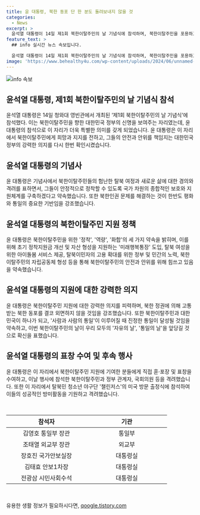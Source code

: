 ```yaml
---
title: 윤 대통령, 북한 동포 단 한 분도 돌려보내지 않을 것
categories:
  - News
excerpt: >
  윤석열 대통령이 14일 제1회 북한이탈주민의 날 기념식에 참석하며, 북한이탈주민을 포용하고 정착을 격려하는 약속을 이행했다. 북한이탈주민의 고난을 존중하며, 정부는 보호와 지원체계를 강화하여 정착을 돕겠다고 약속했다. 또한 고용 확대와 역량 강화를 통해 북한이탈주민의 통일과 자유를 지지하겠다는 의지를 밝혔다. 또한 국내외에서 고통받는 북한 동포를 외면하지 않고 노력하겠다고 강조했다.
feature_text: >
  ## info 실시간 뉴스 속보입니다.

  윤석열 대통령이 14일 제1회 북한이탈주민의 날 기념식에 참석하며, 북한이탈주민을 포용하고 정착을 격려하는 약속을 이행했다. 북한이탈주민의 고난을 존중하며, 정부는 보호와 지원체계를 강화하여 정착을 돕겠다고 약속했다. 또한 고용 확대와 역량 강화를 통해 북한이탈주민의 통일과 자유를 지지하겠다는 의지를 밝혔다. 또한 국내외에서 고통받는 북한 동포를 외면하지 않고 노력하겠다고 강조했다.
image: 'https://www.behealthy4u.com/wp-content/uploads/2024/06/unnamed-file.png'
---
```


<p><img src="https://www.behealthy4u.com/wp-content/uploads/2024/06/unnamed-file.png" alt="info 속보" /></p>

<h2 data-ke-size="size26">윤석열 대통령, 제1회 북한이탈주민의 날 기념식 참석</h2>

<p data-ke-size="size16">윤석열 대통령은 14일 청와대 영빈관에서 개최된 ‘제1회 북한이탈주민의 날 기념식’에 참석했다. 이는 북한이탈주민을 향한 대한민국 정부의 신명을 보여주는 자리였는데, 윤 대통령의 참석으로 이 자리가 더욱 특별한 의미를 갖게 되었습니다. 윤 대통령은 이 자리에서 북한이탈주민에게 희망과 지지를 전하고, 그들의 안전과 안위를 책임지는 대한민국 정부의 강력한 의지를 다시 한번 확인시켰습니다.</p>

<h2 data-ke-size="size26">윤석열 대통령의 기념사</h2>

<p data-ke-size="size16">윤 대통령은 기념사에서 북한이탈주민들의 험난한 탈북 여정과 새로운 삶에 대한 경의와 격려를 표하면서, 그들이 안정적으로 정착할 수 있도록 국가 차원의 종합적인 보호와 지원체계를 구축하겠다고 약속했습니다. 또한 북한인권 문제를 해결하는 것이 한반도 평화와 통일의 중요한 기반임을 강조했습니다.</p>

<h2 data-ke-size="size26">윤석열 대통령의 북한이탈주민 지원 정책</h2>

<p data-ke-size="size16">윤 대통령은 북한이탈주민을 위한 '정착', '역량', '화합'의 세 가지 약속을 밝히며, 이를 위해 초기 정착지원금 개선 및 자산 형성을 지원하는 '미래행복통장' 도입, 탈북 여성을 위한 아이돌봄 서비스 제공, 탈북이민자의 고용 확대를 위한 정부 및 민간의 노력, 북한이탈주민의 자립공동체 형성 등을 통해 북한이탈주민의 안전과 안위를 위해 힘쓰고 있음을 약속했습니다.</p>

<h2 data-ke-size="size26">윤석열 대통령의 지원에 대한 강력한 의지</h2>

<p data-ke-size="size16">윤 대통령은 북한이탈주민 지원에 대한 강력한 의지를 피력하며, 북한 정권에 의해 고통받는 북한 동포를 결코 외면하지 않을 것임을 강조했습니다. 또한 북한이탈주민과 대한민국이 하나가 되고, '사람과 사람의 통일'이 이루어질 때 진정한 통일이 달성될 것임을 약속하고, 이번 북한이탈주민의 날이 우리 모두의 '자유의 날', '통일의 날'을 앞당길 것으로 확신을 표했습니다.</p>

<h2 data-ke-size="size26">윤석열 대통령의 표창 수여 및 후속 행사</h2>

<p data-ke-size="size16">윤 대통령은 이 자리에서 북한이탈주민 지원에 기여한 분들에게 직접 훈·포장 및 표창을 수여하고, 이날 행사에 참석한 북한이탈주민과 정부 관계자, 국회의원 등을 격려했습니다. 또한 이 자리에서 탈북민 청소년 야구단 '챌린저스'의 미국 방문 출정식에 참석하여 이들의 성공적인 방미활동을 기원하고 격려했습니다.</p>

<p data-ke-size="size16">&nbsp;</p>

<table>
    <thead>
        <tr>
            <th style="width: 200px;">참석자</th>
            <th style="width: 200px;">기관</th>
        </tr>
    </thead>
    <tbody>
        <tr>
            <td style="text-align: center; width: 200px;">김영호 통일부 장관</td>
            <td style="text-align: center; width: 200px;">통일부</td>
        </tr>
        <tr>
            <td style="text-align: center; width: 200px;">조태열 외교부 장관</td>
            <td style="text-align: center; width: 200px;">외교부</td>
        </tr>
        <tr>
            <td style="text-align: center; width: 200px;">장호진 국가안보실장</td>
            <td style="text-align: center; width: 200px;">대통령실</td>
        </tr>
        <tr>
            <td style="text-align: center; width: 200px;">김태효 안보1차장</td>
            <td style="text-align: center; width: 200px;">대통령실</td>
        </tr>
        <tr>
            <td style="text-align: center; width: 200px;">전광삼 시민사회수석</td>
            <td style="text-align: center; width: 200px;">대통령실</td>
        </tr>
    </tbody>
</table>

<p data-ke-size="size16">&nbsp;</p>
유용한 생활 정보가 필요하시다면, <a href="https://qoogle.tistory.com" rel="dofollow">qoogle.tistory.com</a>


